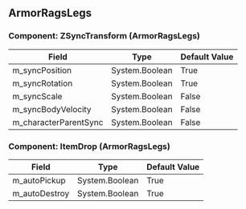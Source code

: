 ## ArmorRagsLegs

### Component: ZSyncTransform (ArmorRagsLegs)

|Field|Type|Default Value|
|-----|----|-------------|
|m_syncPosition|System.Boolean|True|
|m_syncRotation|System.Boolean|True|
|m_syncScale|System.Boolean|False|
|m_syncBodyVelocity|System.Boolean|False|
|m_characterParentSync|System.Boolean|False|

### Component: ItemDrop (ArmorRagsLegs)

|Field|Type|Default Value|
|-----|----|-------------|
|m_autoPickup|System.Boolean|True|
|m_autoDestroy|System.Boolean|True|

